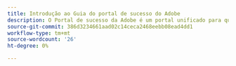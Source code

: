 ```yaml
---
title: Introdução ao Guia do portal de sucesso do Adobe
description: O Portal de sucesso da Adobe é um portal unificado para que os clientes enviem casos, visualizem o progresso do tíquete e façam muito mais.
source-git-commit: 386d3234661aad02c14ceca2468eebb08ead4dd1
workflow-type: tm+mt
source-wordcount: '26'
ht-degree: 0%

---
```


